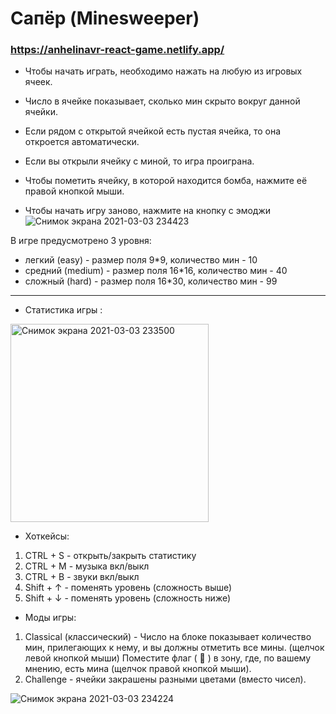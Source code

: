 # Сапёр (Minesweeper)

### https://anhelinavr-react-game.netlify.app/

- Чтобы начать играть, необходимо нажать на любую из игровых ячеек.

- Число в ячейке показывает, сколько мин скрыто вокруг данной ячейки.
- Если рядом с открытой ячейкой есть пустая ячейка, то она откроется автоматически.
- Если вы открыли ячейку с миной, то игра проиграна.
- Чтобы пометить ячейку, в которой находится бомба, нажмите её правой кнопкой мыши.
- Чтобы начать игру заново, нажмите на кнопку с эмоджи 
![Снимок экрана 2021-03-03 234423](https://user-images.githubusercontent.com/53382608/109869842-6eb2d480-7c7a-11eb-99f6-243eae3f3057.jpg)
 

В игре предусмотрено 3 уровня:
- легкий (easy) - размер поля 9*9, количество мин - 10
- средний (medium) - размер поля 16*16, количество мин - 40
- сложный (hard) - размер поля 16*30, количество мин - 99
----
- Статистика игры :
<img width="317" alt="Снимок экрана 2021-03-03 233500" src="https://user-images.githubusercontent.com/53382608/109868945-55f5ef00-7c79-11eb-9052-21670c306e67.png">

- Хоткейсы: 
1. CTRL + S - открыть/закрыть статистику
2. CTRL + M - музыка вкл/выкл
3. CTRL + B - звуки вкл/выкл
4. Shift + ↑ - поменять уровень (сложность выше)
5. Shift + ↓ - поменять уровень (сложность ниже)

- Моды игры:
1. Classical (классический) - Число на блоке показывает количество мин, прилегающих к нему, и вы должны отметить все мины. (щелчок левой кнопкой мыши)
Поместите флаг ( 🚩 ) в зону, где, по вашему мнению, есть мина (щелчок правой кнопкой мыши).
2. Challenge - ячейки закрашены разными цветами (вместо чисел).

![Снимок экрана 2021-03-03 234224](https://user-images.githubusercontent.com/53382608/109869591-21cefe00-7c7a-11eb-902c-21db5102db04.jpg)
